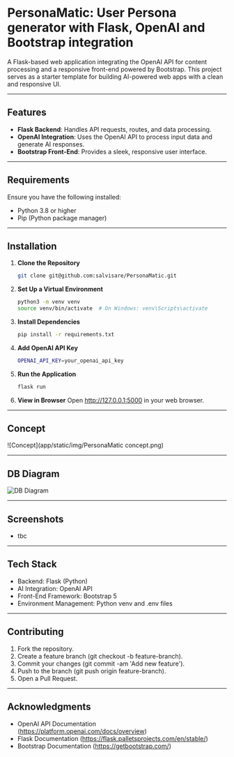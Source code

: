 # PersonaMatic: User Persona generator with Flask, OpenAI and Bootstrap integration

A Flask-based web application integrating the OpenAI API for content processing and a responsive front-end powered by Bootstrap. This project serves as a starter template for building AI-powered web apps with a clean and responsive UI.

---

## Features

- **Flask Backend**: Handles API requests, routes, and data processing.
- **OpenAI Integration**: Uses the OpenAI API to process input data and generate AI responses.
- **Bootstrap Front-End**: Provides a sleek, responsive user interface.

---

## Requirements

Ensure you have the following installed:
- Python 3.8 or higher
- Pip (Python package manager)

---

## Installation

1. **Clone the Repository**

   ```bash
   git clone git@github.com:salvisare/PersonaMatic.git

2. **Set Up a Virtual Environment**

   ```bash
   python3 -m venv venv
   source venv/bin/activate  # On Windows: venv\Scripts\activate
   
3. **Install Dependencies**

   ```bash
   pip install -r requirements.txt

4. **Add OpenAI API Key**

   ```bash
   OPENAI_API_KEY=your_openai_api_key

5. **Run the Application**

   ```bash
   flask run

6. **View in Browser**
   Open http://127.0.0.1:5000 in your web browser.

---

## Concept
![Concept](app/static/img/PersonaMatic concept.png)

---

## DB Diagram
![DB Diagram](app/static/img/db_schema.png)

---

## Screenshots
* tbc

---

## Tech Stack
* Backend: Flask (Python)
* AI Integration: OpenAI API
* Front-End Framework: Bootstrap 5
* Environment Management: Python venv and .env files

---

## Contributing
1. Fork the repository.
2. Create a feature branch (git checkout -b feature-branch).
3. Commit your changes (git commit -am 'Add new feature').
4. Push to the branch (git push origin feature-branch).
5. Open a Pull Request.

---

## Acknowledgments
* OpenAI API Documentation (https://platform.openai.com/docs/overview)
* Flask Documentation (https://flask.palletsprojects.com/en/stable/)
* Bootstrap Documentation (https://getbootstrap.com/)